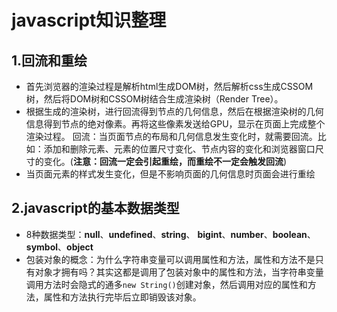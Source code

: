 # javascript知识整理
## 1.回流和重绘
- 首先浏览器的渲染过程是解析html生成DOM树，然后解析css生成CSSOM树，然后将DOM树和CSSOM树结合生成渲染树（Render Tree）。
- 根据生成的渲染树，进行回流得到节点的几何信息，然后在根据渲染树的几何信息得到节点的绝对像素。再将这些像素发送给GPU，显示在页面上完成整个渲染过程。
回流：当页面节点的布局和几何信息发生变化时，就需要回流。比如：添加和删除元素、元素的位置尺寸变化、节点内容的变化和浏览器窗口尺寸的变化。(**注意：回流一定会引起重绘，而重绘不一定会触发回流**)
- 当页面元素的样式发生变化，但是不影响页面的几何信息时页面会进行重绘

## 2.javascript的基本数据类型
- 8种数据类型：**null**、**undefined**、**string**、 **bigint**、**number**、**boolean**、**symbol**、**object**
- 包装对象的概念：为什么字符串变量可以调用属性和方法，属性和方法不是只有对象才拥有吗？其实这都是调用了包装对象中的属性和方法，当字符串变量调用方法时会隐式的通多`new String()`创建对象，然后调用对应的属性和方法，属性和方法执行完毕后立即销毁该对象。
